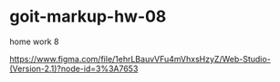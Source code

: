 # goit-markup-hw-08

home work 8

https://www.figma.com/file/1ehrLBauvVFu4mVhxsHzyZ/Web-Studio-(Version-2.1)?node-id=3%3A7653